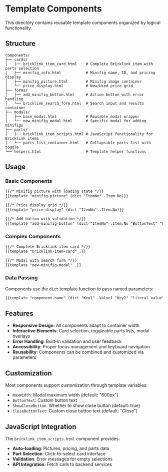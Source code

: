 # Template Components

This directory contains reusable template components organized by logical functionality.

## Structure

```
components/
├── cards/
│   ├── bricklink_item_card.html    # Complete Bricklink item with parts selection
│   ├── minifig_info.html           # Minifig name, ID, and pricing display
│   ├── minifig_picture.html        # Minifig image container
│   └── price_display.html          # New/Used price grid
├── forms/
│   ├── add_minifig_button.html     # Action button with error handling
│   └── bricklink_search_form.html  # Search input and results container
├── modals/
│   ├── base_modal.html             # Reusable modal wrapper
│   └── new_minifig_modal.html      # Specific modal for adding minifigs
├── parts/
│   ├── bricklink_item_scripts.html # JavaScript functionality for Bricklink items
│   └── parts_list_container.html   # Collapsible parts list with toggle
└── helpers.html                    # Template helper functions
```

## Usage

### Basic Components

```html
{{/* Minifig picture with loading state */}}
{{template "minifig-picture" (dict "ItemNo" .Item.No)}}

{{/* Price display grid */}}
{{template "price-display" (dict "ItemNo" .Item.No)}}

{{/* Add button with validation */}}
{{template "add-minifig-button" (dict "ItemNo" .Item.No "ButtonText" "Custom Text")}}
```

### Complex Components

```html
{{/* Complete Bricklink item card */}}
{{template "bricklink-item-card" .}}

{{/* Modal with search form */}}
{{template "new-minifig-modal" .}}
```

### Data Passing

Components use the `dict` template function to pass named parameters:

```html
{{template "component-name" (dict "Key1" .Value1 "Key2" "literal value")}}
```

## Features

- **Responsive Design**: All components adapt to container width
- **Interactive Elements**: Card selection, toggleable parts lists, modal overlays
- **Error Handling**: Built-in validation and user feedback
- **Accessibility**: Proper focus management and keyboard navigation
- **Reusability**: Components can be combined and customized via parameters

## Customization

Most components support customization through template variables:

- `MaxWidth`: Modal maximum width (default: "600px")
- `ButtonText`: Custom button text
- `ShowCloseButton`: Whether to show close button (default: true)
- `CloseButtonText`: Custom close button text (default: "Close")

## JavaScript Integration

The `bricklink_item_scripts.html` component provides:

- **Auto-loading**: Pictures, pricing, and parts data
- **Part Selection**: Click-to-select card interface
- **Validation**: Error messages for empty selections
- **API Integration**: Fetch calls to backend services